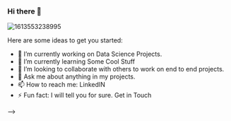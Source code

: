 ### Hi there 👋
![1613553238995](https://user-images.githubusercontent.com/40689141/117109546-7427ba80-ada2-11eb-9a16-4660cc7967df.jpg)


Here are some ideas to get you started:

- 🔭 I’m currently working on Data Science Projects.
- 🌱 I’m currently learning Some Cool Stuff
- 👯 I’m looking to collaborate with others to work on end to end projects.
- 💬 Ask me about anything in my projects.
- 📫 How to reach me: LinkedIN
- ⚡ Fun fact: I will tell you for sure. Get in Touch

-->
